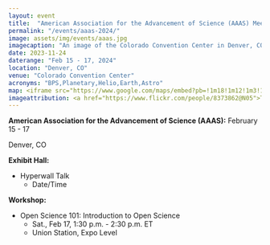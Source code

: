 ```yaml
---
layout: event
title:  "American Association for the Advancement of Science (AAAS) Meeting"
permalink: "/events/aaas-2024/"
image: assets/img/events/aaas.jpg
imagecaption: "An image of the Colorado Convention Center in Denver, CO where AAAS will be held."
date: 2023-11-24
daterange: "Feb 15 - 17, 2024"
location: "Denver, CO"
venue: "Colorado Convention Center"
acronyms: "BPS,Planetary,Helio,Earth,Astro"
map: <iframe src="https://www.google.com/maps/embed?pb=!1m18!1m12!1m3!1d196323.72422613684!2d-105.20866159005384!3d39.74957410569652!2m3!1f0!2f0!3f0!3m2!1i1024!2i768!4f13.1!3m3!1m2!1s0x876c78d17bd9d871%3A0x580ecf50af57c3cf!2sColorado%20Convention%20Center!5e0!3m2!1sen!2sus!4v1701187766118!5m2!1sen!2sus" width="600" height="450" style="border:0;" allowfullscreen="" loading="lazy" referrerpolicy="no-referrer-when-downgrade"></iframe>
imageattribution: <a href="https://www.flickr.com/people/8373862@N05">Tom Barnett</a> from Sunnyvale, CA, United States, <a href="https://commons.wikimedia.org/wiki/File:Denver_Convention_Center_(2843455650).jpg">Denver Convention Center (2843455650)</a>, <a href="https://creativecommons.org/licenses/by/2.0/legalcode" rel="license">CC BY 2.0</a>
---
```


**American Association for the Advancement of Science (AAAS):** February 15 - 17

Denver, CO

**Exhibit Hall:**
- Hyperwall Talk
  - Date/Time

**Workshop:**
- Open Science 101: Introduction to Open Science
  - Sat., Feb 17, 1:30 p.m. - 2:30 p.m. ET
  - Union Station, Expo Level